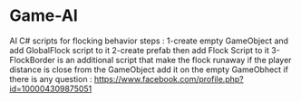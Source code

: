 # Game-AI
AI C# scripts for flocking behavior 
steps :
1-create empty GameObject and add GlobalFlock script to it 
2-create prefab then add Flock Script to it 
3-FlockBorder is an additional script that make the flock runaway if the player distance is close from the GameObject add it on the empty GameObhect
if there is any question :
https://www.facebook.com/profile.php?id=100004309875051
